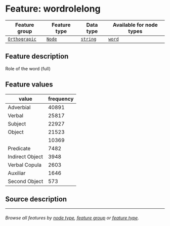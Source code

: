 # Feature: wordrolelong

Feature group | Feature type | Data type | Available for node types
---  | --- | --- | ---
[`Orthograpic`](featuresbygroup.md#orthograpic-features) | [`Node`](featuresbyfeaturetype.md#node-features) | [`string`](featuresbydatatype.md#string-datatype)  | [`word`](featuresbynodetype.md#word-nodes)

## Feature description 

Role of the word (full)

## Feature values

value | frequency
--- |  ---
Adverbial	| 40891
Verbal | 25817
Subject | 22927
Object | 21523
` ` | 10369
Predicate | 7482
Indirect Object | 3948
Verbal Copula | 2603
Auxiliar | 1646
Second Object | 573


## Source description


---
###### *Browse all features by [node type](featuresbynodetype.md#readme), [feature group](featuresbygroup.md#readme) or [feature type](featuresbyfeaturetype.md#readme).*
